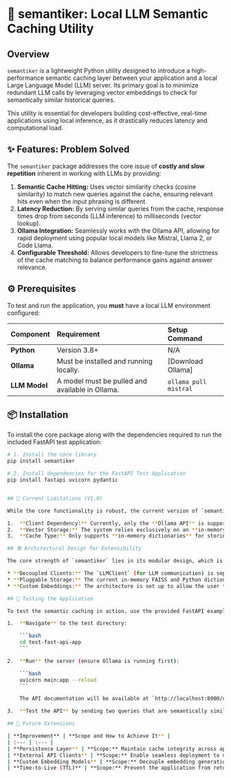 # 🧠 semantiker: Local LLM Semantic Caching Utility

## Overview

`semantiker` is a lightweight Python utility designed to introduce a high-performance semantic caching layer between your application and a local Large Language Model (LLM) server. Its primary goal is to minimize redundant LLM calls by leveraging vector embeddings to check for semantically similar historical queries.

This utility is essential for developers building cost-effective, real-time applications using local inference, as it drastically reduces latency and computational load.

## ✨ Features: Problem Solved

The `semantiker` package addresses the core issue of **costly and slow repetition** inherent in working with LLMs by providing:

1.  **Semantic Cache Hitting:** Uses vector similarity checks (cosine similarity) to match new queries against the cache, ensuring relevant hits even when the input phrasing is different.
2.  **Latency Reduction:** By serving similar queries from the cache, response times drop from seconds (LLM inference) to milliseconds (vector lookup).
3.  **Ollama Integration:** Seamlessly works with the Ollama API, allowing for rapid deployment using popular local models like Mistral, Llama 2, or Code Llama.
4.  **Configurable Threshold:** Allows developers to fine-tune the strictness of the cache matching to balance performance gains against answer relevance.

## ⚙️ Prerequisites

To test and run the application, you **must** have a local LLM environment configured:

| **Component** | **Requirement** | **Setup Command** | 
| :--- | :--- | :--- |
| **Python** | Version 3.8+ | N/A | 
| **Ollama** | Must be installed and running locally. | [Download Ollama] | 
| **LLM Model** | A model must be pulled and available in Ollama. | `ollama pull mistral` | 

## 📦 Installation

To install the core package along with the dependencies required to run the included FastAPI test application:

```bash
# 1. Install the core library
pip install semantiker

# 2. Install dependencies for the FastAPI Test Application
pip install fastapi uvicorn pydantic


## 🛑 Current Limitations (V1.0)

While the core functionality is robust, the current version of `semantiker` maintains a focused scope.

1.  **Client Dependency:** Currently, only the **Ollama API** is supported via the `OllamaClient`.
2.  **Vector Storage:** The system relies exclusively on an **in-memory FAISS index** for vector storage, meaning the cache is reset every time the application restarts.
3.  **Cache Type:** Only supports **in-memory dictionaries** for storing the LLM responses.

## 🛠️ Architectural Design for Extensibility

The core strength of `semantiker` lies in its modular design, which is specifically built to overcome the V1.0 limitations easily. This clean separation of concerns provides immediate **provisions for future support** of external services and custom components:

* **Decoupled Clients:** The `LLMClient` (for LLM communication) is separated from the `SemanticCacheUtility` (for caching logic). This provision allows new client classes (e.g., `OpenAIClient`, `GeminiClient`) to be added by simply implementing the abstract client interface.
* **Pluggable Storage:** The current in-memory FAISS and Python dictionaries can be easily swapped out for persistent solutions. Abstract storage interfaces can be introduced for vector indexes and key-value stores, allowing seamless integration with **Chroma, Pinecone, or Redis**.
* **Custom Embeddings:** The architecture is set up to allow the user to provide a custom Sentence Transformer model, decoupling the embedding generation from the LLM provider.

## 🚀 Testing the Application

To test the semantic caching in action, use the provided FastAPI example application:

1.  **Navigate** to the test directory:

    ```bash
    cd test-fast-api-app
    ```

2.  **Run** the server (ensure Ollama is running first):

    ```bash
    uvicorn main:app --reload
    ```

    The API documentation will be available at `http://localhost:8000/docs`.

3.  **Test the API** by sending two queries that are semantically similar but phrased differently (e.g., "best rain cloud" and "cloud producing most precipitation") and observe the difference in latency to confirm the cache hit.

## 🔮 Future Extensions

| **Improvement** | **Scope and How to Achieve It** | 
| :--- | :--- |
| **Persistence Layer** | **Scope:** Maintain cache integrity across application restarts and scale horizontally. **How:** Implement abstract `CacheStorage` interfaces and create concrete implementations for external storage like **Redis** (for key-value) and dedicated vector databases. | 
| **External API Clients** | **Scope:** Enable seamless deployment to major cloud services. **How:** Create dedicated client classes (e.g., `OpenAIClient`, `GeminiClient`) implementing the unified `AbstractLLMClient` interface. | 
| **Custom Embedding Models** | **Scope:** Decouple embedding generation from the Ollama LLM call for fine-grained control and performance. **How:** Integrate the `Sentence Transformers` library and allow configuration of local embedding models within the `SemanticCacheUtility`. | 
| **Time-to-Live (TTL)** | **Scope:** Prevent the application from returning stale information. **How:** Implement cache expiration logic to check timestamps on cached entries and automatically force a cache miss if the entry is older than a configurable `ttl_seconds`. |
